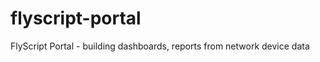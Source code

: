 flyscript-portal
================

FlyScript Portal - building dashboards, reports from network device data
